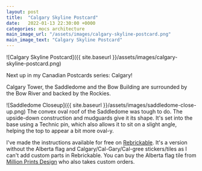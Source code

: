 ```yaml
---
layout: post
title:  "Calgary Skyline Postcard"
date:   2022-01-13 22:30:00 +0000
categories: mocs architecture
main_image_url: "/assets/images/calgary-skyline-postcard.png"
main_image_text: "Calgary Skyline Postcard"
---
```

![Calgary Skyline Postcard]({{ site.baseurl }}/assets/images/calgary-skyline-postcard.png)

Next up in my Canadian Postcards series: Calgary!

Calgary Tower, the Saddledome and the Bow Building are surrounded by the Bow River and backed by the Rockies.

![Saddledome Closeup]({{ site.baseurl }}/assets/images/saddledome-close-up.png)
The convex oval roof of the Saddledome was tough to do. The upside-down construction and mudguards give it its shape. It's set into the base using a Technic pin, which also allows it to sit on a slight angle, helping the top to appear a bit more oval-y.

I've made the instructions available for free on [Rebrickable](https://rebrickable.com/mocs/MOC-98102/NicePartsUsage/calgary-skyline-postcard/#details). It's a version without the Alberta flag and Calgary/Cal-Gary/Cal-gree stickers/tiles as I can't add custom parts in Rebrickable. You can buy the Alberta flag tile from [Million Prints Design](https://www.etsy.com/ca/shop/MillionPrintsDesign) who also takes custom orders.